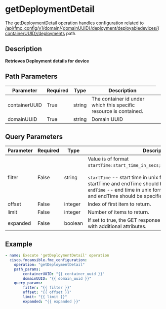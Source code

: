 # getDeploymentDetail

The getDeploymentDetail operation handles configuration related to [/api/fmc_config/v1/domain/{domainUUID}/deployment/deployabledevices/{containerUUID}/deployments](/paths//api/fmc_config/v1/domain/{domain_uuid}/deployment/deployabledevices/{container_uuid}/deployments.md) path.&nbsp;
## Description
**Retrieves Deployment details for device**

## Path Parameters
| Parameter | Required | Type | Description |
| --------- | -------- | ---- | ----------- |
| containerUUID | True | string <td colspan=3> The container id under which this specific resource is contained. |
| domainUUID | True | string <td colspan=3> Domain UUID |

## Query Parameters
| Parameter | Required | Type | Description |
| --------- | -------- | ---- | ----------- |
| filter | False | string <td colspan=3> Value is of format <code>startTime:start_time_in_secs;endTime:end_time_in_secs;</code>. <br/><br/><code>startTime</code> -- start time in unix format (in seconds). startTime and endTime should be specified together.<br/><code>endTime</code> -- end time in unix format (in seconds). startTime and endTime should be specified together.<br/> |
| offset | False | integer <td colspan=3> Index of first item to return. |
| limit | False | integer <td colspan=3> Number of items to return. |
| expanded | False | boolean <td colspan=3> If set to true, the GET response displays a list of objects with additional attributes. |

## Example
```yaml
- name: Execute 'getDeploymentDetail' operation
  cisco.fmcansible.fmc_configuration:
    operation: "getDeploymentDetail"
    path_params:
        containerUUID: "{{ container_uuid }}"
        domainUUID: "{{ domain_uuid }}"
    query_params:
        filter: "{{ filter }}"
        offset: "{{ offset }}"
        limit: "{{ limit }}"
        expanded: "{{ expanded }}"

```